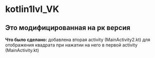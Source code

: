 # kotlin1lvl_VK
<h2>Это модифицированная на рк версия</h2>
<b>Что было сделано:</b> добавлена вторая activity (MainActivity2.kt) для отображения квадрата при нажатии на него в первой activity (MainActivity.kt)
